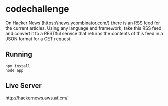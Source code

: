 codechallenge
=============

On Hacker News (https://news.ycombinator.com/) there is an RSS feed for the current articles. Using any language and framework, take this RSS feed and convert it to a RESTful service that returns the contents of this feed in a JSON format for a GET request. 

## Running ##

```
npm install
node app
```

## Live Server ##

http://hackernews.aws.af.cm/

